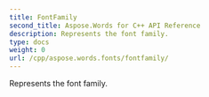 ```yaml
---
title: FontFamily
second_title: Aspose.Words for C++ API Reference
description: Represents the font family. 
type: docs
weight: 0
url: /cpp/aspose.words.fonts/fontfamily/
---
```


Represents the font family. 

